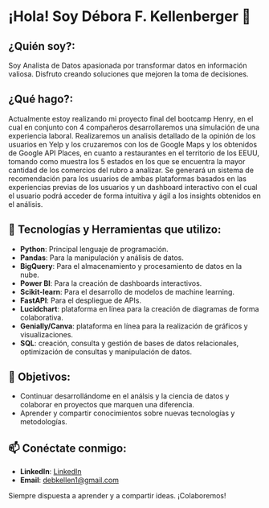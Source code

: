 # ¡Hola! Soy Débora F. Kellenberger 👋

## ¿Quién soy?:
Soy Analista de Datos apasionada por transformar datos en información valiosa. Disfruto creando soluciones que mejoren la toma de decisiones.

## ¿Qué hago?:
Actualmente estoy realizando mi proyecto final del bootcamp Henry, en el cual en conjunto con 4 compañeros desarrollaremos una simulación de una experiencia laboral. Realizaremos un analisis detallado de la opinión de los usuarios en Yelp y los cruzaremos con los de Google Maps y los obtenidos de Google API Places, en cuanto a restaurantes en el territorio de los EEUU, tomando como muestra los 5 estados en los que se encuentra la mayor cantidad de los comercios del rubro a analizar. Se generará un sistema de recomendación para los usuarios de ambas plataformas basados en las experiencias previas de los usuarios y un dashboard interactivo con el cual el usuario podrá acceder de forma intuitiva y ágil a los insights obtenidos en el análisis.

## 🔧 Tecnologías y Herramientas que utilizo:
- **Python**: Principal lenguaje de programación.
- **Pandas**: Para la manipulación y análisis de datos.
- **BigQuery**: Para el almacenamiento y procesamiento de datos en la nube.
- **Power BI**: Para la creación de dashboards interactivos.
- **Scikit-learn**: Para el desarrollo de modelos de machine learning.
- **FastAPI**: Para el despliegue de APIs.
- **Lucidchart**: plataforma en línea para la creación de diagramas de forma colaborativa.
- **Genially/Canva**: plataforma en línea para la realización de gráficos y visualizaciones.
- **SQL**: creación, consulta y gestión de bases de datos relacionales, optimización de consultas y manipulación de datos.

## 🚀 Objetivos:
- Continuar desarrollándome en el análsis y la ciencia de datos y colaborar en proyectos que marquen una diferencia.
- Aprender y compartir conocimientos sobre nuevas tecnologías y metodologías.

## 📫 Conéctate conmigo:
- **LinkedIn**: [LinkedIn](www.linkedin.com/in/debora-kellenberger)
- **Email**: debkellen1@gmail.com

Siempre dispuesta a aprender y a compartir ideas. ¡Colaboremos!


